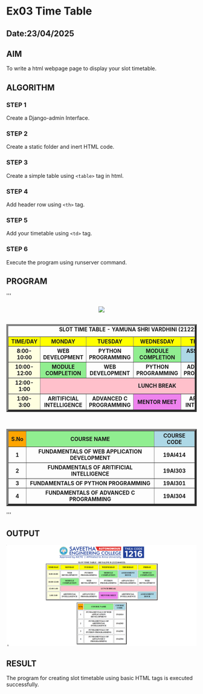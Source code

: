 # Ex03 Time Table
## Date:23/04/2025

## AIM
To write a html webpage page to display your slot timetable.

## ALGORITHM
### STEP 1
Create a Django-admin Interface.

### STEP 2
Create a static folder and inert HTML code.

### STEP 3
Create a simple table using ```<table>``` tag in html.

### STEP 4
Add header row using ```<th>``` tag.

### STEP 5
Add your timetable using ```<td>``` tag.

### STEP 6
Execute the program using runserver command.

## PROGRAM
'''
<html>
    <body>
        <center>
            <img src="/static/logo.png" width="700" heigth="200" align="middle">
        </center>
        <br>
        <table align="center" width="600" border="5" cellspacing="5" cellpadding="10">
            <caption><b>SLOT TIME TABLE - YAMUNA SHRI VARDHINI (212224040368)</b></caption>
            <tr bgcolor="yellow">
                <th>TIME/DAY</th>
                <th>MONDAY</th>
                <th>TUESDAY</th>
                <th>WEDNESDAY</th>
                <th>THURSDAY</th>
                <th>FRIDAY</th>
            </tr>
            <tr>
                <th bgcolor="lightyellow">8:00-10:00</th>
                <th>WEB DEVELOPMENT</th>
                <th>PYTHON PROGRAMMING</th>
                <th bgcolor="lightgreen">MODULE COMPLETION</th>
                <th bgcolor="lightblue">ASSESSMENT HOUR</th>
                <th bgcolor="lightgreen">MODULE COMPLETION</th>
            </tr>
            <tr>
                <th bgcolor="lightyellow">10:00-12:00</th>
                <th bgcolor="lightgreen">MODULE COMPLETION</th>
                <th>WEB DEVELOPMENT</th>
                <th>PYTHON PROGRAMMING</th>
                <th>ADVANCED C PROGRAMMING</th>
                <th>WEB DEVELOPMENT</th>
            </tr>
            <tr>
                <th bgcolor="lightyellow">12:00-1:00</th>
                <td colspan="5" align="center" bgcolor="pink"><b>LUNCH BREAK</b></td>
            </tr>
            <tr>
                <th bgcolor="lightyellow">1:00-3:00</th>
                <th>ARITIFICIAL INTELLIGENCE</th>
                <th>ADVANCED C PROGRAMMING</th>
                <th bgcolor="violet">MENTOR MEET</th>
                <th>ARITIFICIAL INTELLIGENCE</th>
                <th bgcolor="lightblue">ASSESSMENT HOUR</th>
            </tr>
        </table>
        <br>
        <table align="center" width="400" border="5" cellspacing="5" cellpadding="5">
            <tr>
                <th bgcolor="orange">S.No</th> 
                <th bgcolor="lightgreen">COURSE NAME</th>
                <th bgcolor="lightblue">COURSE CODE</th>
            </tr>
            <tr>
                <th>1</th> 
                <th>FUNDAMENTALS OF WEB APPLICATION DEVELOPMENT</th>
                <th>19AI414</th>
            </tr>
            <tr>
                <th>2</th> 
                <th>FUNDAMENTALS OF ARITIFICIAL INTELLIGENCE</th>
                <th>19AI303</th>
            </tr>
            <tr>
                <th>3</th> 
                <th>FUNDAMENTALS OF PYTHON PROGRAMMING</th>
                <th>19AI301</th>
            </tr>
            <tr>
                <th>4</th> 
                <th>FUNDAMENTALS OF ADVANCED C PROGRAMMING</th>
                <th>19AI304</th>
            </tr>
        </table>
    </body>
</html>

'''

## OUTPUT

![alt text](<Screenshot 2025-04-23 223848.png>)

## RESULT
The program for creating slot timetable using basic HTML tags is executed successfully.
